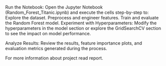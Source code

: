 Run the Notebook: Open the Jupyter Notebook (Random_Forest_Titanic.ipynb) and execute the cells step-by-step to:
 Explore the dataset.
Preprocess and engineer features.  Train and evaluate the Random Forest model.
Experiment with Hyperparameters:
   Modify the hyperparameters in the model section or explore the GridSearchCV section to see the impact on model performance.

Analyze Results: Review the results, feature importance plots, and evaluation metrics generated during the process.

For more information about project read report.

